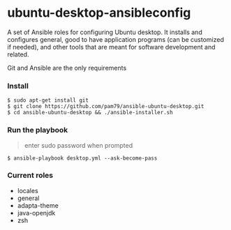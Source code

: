 # ubuntu-desktop-ansibleconfig
A set of Ansible roles for configuring Ubuntu desktop. It installs and configures general, good to have application programs (can be customized if needed), and other tools that are meant for software development and related.                                              

Git and Ansible are the only requirements

### Install
    $ sudo apt-get install git
    $ git clone https://github.com/pam79/ansible-ubuntu-desktop.git
    $ cd ansible-ubuntu-desktop && ./ansible-installer.sh

### Run the playbook
>enter sudo password when prompted

    $ ansible-playbook desktop.yml --ask-become-pass

### Current roles
- locales
- general
- adapta-theme
- java-openjdk
- zsh
